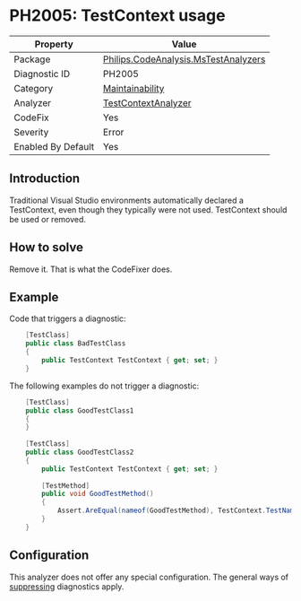 # PH2005: TestContext usage

| Property | Value  |
|--|--|
| Package | [Philips.CodeAnalysis.MsTestAnalyzers](https://www.nuget.org/packages/Philips.CodeAnalysis.MsTestAnalyzers) |
| Diagnostic ID | PH2005 |
| Category  | [Maintainability](../Maintainability.md) |
| Analyzer | [TestContextAnalyzer](https://github.com/philips-software/roslyn-analyzers/blob/master/Philips.CodeAnalysis.MsTestAnalyzers/TestContextAnalyzer.cs)
| CodeFix  | Yes |
| Severity | Error |
| Enabled By Default | Yes |

## Introduction

Traditional Visual Studio environments automatically declared a TestContext, even though they typically were not used. TestContext should be used or removed.

## How to solve

Remove it. That is what the CodeFixer does.

## Example

Code that triggers a diagnostic:
``` cs
    [TestClass]
    public class BadTestClass
    {
        public TestContext TestContext { get; set; }
    }
```
The following examples do not trigger a diagnostic:
``` cs
    [TestClass]
    public class GoodTestClass1
    {
    }
    
    [TestClass]
    public class GoodTestClass2
    {
        public TestContext TestContext { get; set; }
        
        [TestMethod]
        public void GoodTestMethod()
        {
            Assert.AreEqual(nameof(GoodTestMethod), TestContext.TestName);
        }        
    }
```

## Configuration

This analyzer does not offer any special configuration. The general ways of [suppressing](https://learn.microsoft.com/en-us/dotnet/fundamentals/code-analysis/suppress-warnings) diagnostics apply.
